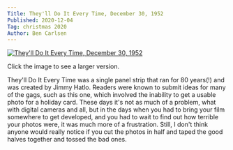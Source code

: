 ```yaml
---
Title: They'll Do It Every Time, December 30, 1952
Published: 2020-12-04
Tag: christmas 2020
Author: Ben Carlsen
---
```


[![They'll Do It Every Time, December 30, 1952](http://blog.arkholt.com/media/decstrips2020/04-Theyll-do-it-every-time_Tue__Dec_30__1952_.jpg)](http://blog.arkholt.com/media/decstrips2020/04-Theyll-do-it-every-time_Tue__Dec_30__1952_.jpg)

Click the image to see a larger version.

They'll Do It Every Time was a single panel strip that ran for 80 years(!) and was created by Jimmy Hatlo. Readers were known to submit ideas for many of the gags, such as this one, which involved the inability to get a usable photo for a holiday card. These days it's not as much of a problem, what with digital cameras and all, but in the days when you had to bring your film somewhere to get developed, and you had to wait to find out how terrible your photos were, it was much more of a frustration. Still, I don't think anyone would really notice if you cut the photos in half and taped the good halves together and tossed the bad ones.
